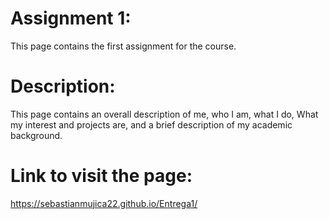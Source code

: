 # Assignment 1:
This page contains the first assignment for the course. 

# Description:
This page contains an overall description of me, who I am, what I do, What my interest and projects are, and a brief description of my academic background.

# Link to visit the page:
https://sebastianmujica22.github.io/Entrega1/
